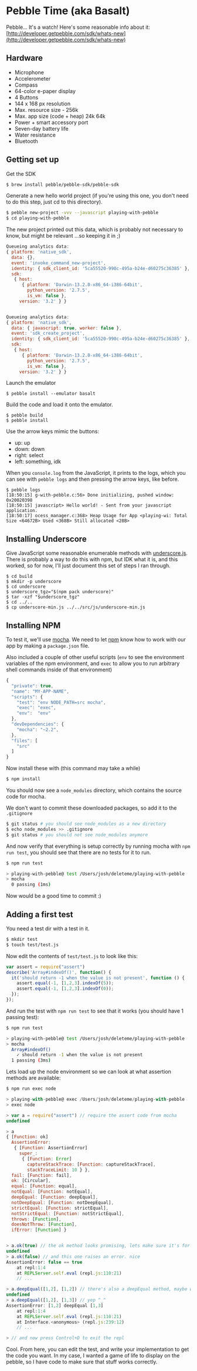 Pebble Time (aka Basalt)
========================

Pebble... It's a watch!
Here's some reasonable info about it:
[http://developer.getpebble.com/sdk/whats-new](http://developer.getpebble.com/sdk/whats-new)

Hardware
--------

* Microphone
* Accelerometer
* Compass
* 64-color e-paper display
* 4 Buttons
* 144 x 168 px resolution
* Max. resource size - 256k
* Max. app size (code + heap)	24k	64k
* Power + smart accessory port
* Seven-day battery life
* Water resistance
* Bluetooth

Getting set up
--------------

Get the SDK

```sh
$ brew install pebble/pebble-sdk/pebble-sdk
```

Generate a new hello world project
(if you're using this one,
you don't need to do this step,
just cd to this directory).

```sh
$ pebble new-project -vvv --javascript playing-with-pebble
$ cd playing-with-pebble
```

The new project printed out this data, which is probably not necessary to know, but might be relevant ...so keeping it in ;)

```javascript
Queueing analytics data:
{ platform: 'native_sdk',
  data: {},
  event: 'invoke_command_new-project',
  identity: { sdk_client_id: '5ca55520-990c-495a-b24e-d60275c36385' },
  sdk:
   { host:
      { platform: 'Darwin-13.2.0-x86_64-i386-64bit',
        python_version: '2.7.5',
        is_vm: false },
     version: '3.2' } }


Queueing analytics data:
{ platform: 'native_sdk',
  data: { javascript: true, worker: false },
  event: 'sdk_create_project',
  identity: { sdk_client_id: '5ca55520-990c-495a-b24e-d60275c36385' },
  sdk:
   { host:
      { platform: 'Darwin-13.2.0-x86_64-i386-64bit',
        python_version: '2.7.5',
        is_vm: false },
     version: '3.2' } }
```

Launch the emulator

```
$ pebble install --emulator basalt
```

Build the code and load it onto the emulator.

```
$ pebble build
$ pebble install
```

Use the arrow keys mimic the buttons:

* up: up
* down: down
* right: select
* left: something, idk

When you `console.log` from the JavaScript,
it prints to the logs, which you can see with `pebble logs`
and then pressing the arrow keys, like before.

```
$ pebble logs
[18:50:15] g-with-pebble.c:56> Done initializing, pushed window: 0x20020398
[18:50:15] javascript> Hello world! - Sent from your javascript application.
[18:50:17] ocess_manager.c:368> Heap Usage for App <playing-wi: Total Size <64672B> Used <368B> Still allocated <28B>
```


Installing Underscore
---------------------

Give JavaScript some reasonable enumerable methods with
[underscore.js](http://underscorejs.org/).
There is probably a way to do this with npm,
but IDK what it is, and this worked, so for now,
I'll just document this set of steps I ran through.

```
$ cd build
$ mkdir -p underscore
$ cd underscore
$ underscore_tgz="$(npm pack underscore)"
$ tar -xzf "$underscore_tgz"
$ cd ../..
$ cp underscore-min.js ../../src/js/underscore-min.js
```

Installing NPM
--------------

To test it, we'll use [mocha](https://github.com/mochajs/mocha/wiki).
We need to let [npm](https://docs.npmjs.com/getting-started/installing-npm-packages-locally)
know how to work with our app by making a `package.json` file.

Also included a couple of other useful scripts
(`env` to see the environment variables of the npm environment,
and `exec` to allow you to run arbitrary
shell commands inside of that environment)

```javascript
{
  "private": true,
  "name": "MY-APP-NAME",
  "scripts": {
    "test": "env NODE_PATH=src mocha",
    "exec": "exec",
    "env":  "env"
  },
  "devDependencies": {
    "mocha": "~2.2",
  },
  "files": [
    "src"
  ]
}
```

Now install these with (this command may take a while)

```sh
$ npm install
```

You should now see a `node_modules` directory,
which contains the source code for mocha.

We don't want to commit these downloaded packages,
so add it to the `.gitignore`

```sh
$ git status # you should see node_modules as a new directory
$ echo node_modules >> .gitignore
$ git status # you should not see node_modules anymore
```

And now verify that everything is setup correctly by running mocha with `npm run test`,
you should see that there are no tests for it to run.

```sh
$ npm run test

> playing-with-pebble@ test /Users/josh/deleteme/playing-with-pebble
> mocha
  0 passing (1ms)
```

Now would be a good time to commit :)


Adding a first test
-------------------

You need a test dir with a test in it.

```sh
$ mkdir test
$ touch test/test.js
```

Now edit the contents of `test/test.js` to look like this:

```javascript
var assert = require("assert")
describe('Array#indexOf()', function() {
  it('should return -1 when the value is not present', function () {
    assert.equal(-1, [1,2,3].indexOf(5));
    assert.equal(-1, [1,2,3].indexOf(0));
  });
});
```

And run the test with `npm run test` to see that it works (you should have 1 passing test):

```sh
$ npm run test

> playing-with-pebble@ test /Users/josh/deleteme/playing-with-pebble
> mocha
  Array#indexOf()
    ✓ should return -1 when the value is not present
  1 passing (3ms)
```

Lets load up the node environment so we can look at what assertion methods are available:

```javascript
$ npm run exec node

> playing-with-pebble@ exec /Users/josh/deleteme/playing-with-pebble
> exec node

> var a = require("assert") // require the assert code from mocha
undefined

> a
{ [Function: ok]
  AssertionError:
   { [Function: AssertionError]
     super_:
      { [Function: Error]
        captureStackTrace: [Function: captureStackTrace],
        stackTraceLimit: 10 } },
  fail: [Function: fail],
  ok: [Circular],
  equal: [Function: equal],
  notEqual: [Function: notEqual],
  deepEqual: [Function: deepEqual],
  notDeepEqual: [Function: notDeepEqual],
  strictEqual: [Function: strictEqual],
  notStrictEqual: [Function: notStrictEqual],
  throws: [Function],
  doesNotThrow: [Function],
  ifError: [Function] }


> a.ok(true) // the ok method looks promising, lets make sure it's for asserting truth
undefined
> a.ok(false) // and this one raises an error. nice
AssertionError: false == true
    at repl:1:4
    at REPLServer.self.eval (repl.js:110:21)
    // ...

> a.deepEqual([1,2], [1,2]) // there's also a deepEqual method, maybe we can use that to get around shitty array equality
undefined
> a.deepEqual([1,2], [1,3]) // yep ^_^
AssertionError: [1,2] deepEqual [1,3]
    at repl:1:4
    at REPLServer.self.eval (repl.js:110:21)
    at Interface.<anonymous> (repl.js:239:12)
    // ...

> // and now press Control+D to exit the repl
```

Cool. From here, you can edit the test, and write your implementation to get the code you want.
In my case, I wanted a game of life to display on the pebble, so I have code to make sure that
stuff works correctly.


